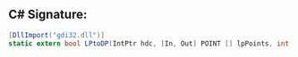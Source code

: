 
## C# Signature:
```cs
[DllImport("gdi32.dll")]
static extern bool LPtoDP(IntPtr hdc, [In, Out] POINT [] lpPoints, int nCount);
```
